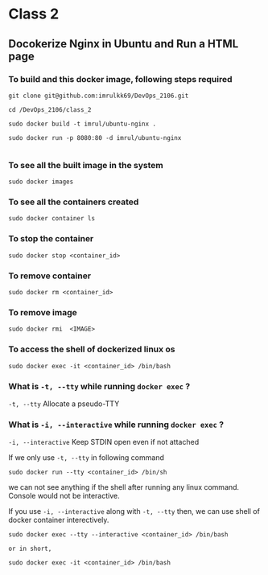 # Class 2

## Docokerize Nginx in Ubuntu and Run a HTML page

### To build and this docker image, following steps required

```
git clone git@github.com:imrulkk69/DevOps_2106.git

cd /DevOps_2106/class_2

sudo docker build -t imrul/ubuntu-nginx .

sudo docker run -p 8080:80 -d imrul/ubuntu-nginx 


```
### To see all the built image in the system

```
sudo docker images
```

### To see all the containers created

```
sudo docker container ls 
```

### To stop the container 

```
sudo docker stop <container_id>
```

### To remove container 

```
sudo docker rm <container_id>

```

### To remove image

```
sudo docker rmi  <IMAGE>

```

### To access the shell of dockerized linux os 
```
sudo docker exec -it <container_id> /bin/bash
```

### What is `-t, --tty` while running `docker exec` ?

`-t, --tty` Allocate a pseudo-TTY

### What is `-i, --interactive` while running `docker exec` ? 
`-i, --interactive` Keep STDIN open even if not attached

If we only use `-t, --tty` in following command 

```
sudo docker run --tty <container_id> /bin/sh
```
we can not see anything if the shell after running any linux command. Console would not be interactive. 

If you use `-i, --interactive` along with `-t, --tty` then, we can use shell of docker container interectively.

```
sudo docker exec --tty --interactive <container_id> /bin/bash

or in short, 

sudo docker exec -it <container_id> /bin/bash
```





